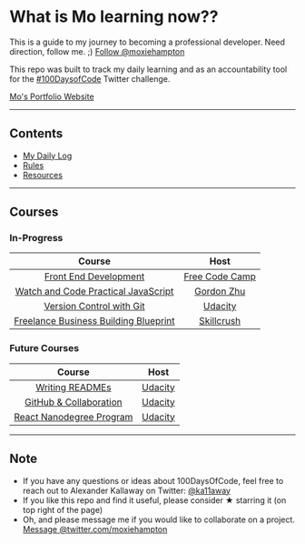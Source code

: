 # What is Mo learning now?? 
This is a guide to my journey to becoming a professional developer. Need direction, follow me. ;) 
<a href="https://twitter.com/moxiehampton?ref_src=twsrc%5Etfw" class="twitter-follow-button" data-show-count="false">Follow @moxiehampton</a>
<br>

This repo was built to track my daily learning and as an accountability tool for the [#100DaysofCode](https://twitter.com/hashtag/100DaysOfCode?src=hash) Twitter challenge. 

[Mo's Portfolio Website](https://mohampton.github.io)

------
## Contents
* [My Daily Log](log.md)
* [Rules](rules.md)
* [Resources](resources.md)
------

## Courses

### In-Progress

|Course|Host|
|:---:|:---:|
|[Front End Development](https://www.freecodecamp.org/mohampton)|[Free Code Camp](https://www.freecodecamp.org)|
|[Watch and Code Practical JavaScript](https://watchandcode.com/p/practical-javascript)|[Gordon Zhu](https://twitter.com/gordon_zhu)|
|[Version Control with Git](https://www.udacity.com/course/version-control-with-git--ud123/)|[Udacity](https://udacity.com)|
|[Freelance Business Building Blueprint](https://skillcrush.com/freelance-business-blueprint)|[Skillcrush](https://skillcrush.com/)|


<!--### Completed

|Year|Course|Tutor|
|:---:|:---:|:---:|
|2017|[Learning Git and GitHub](https://www.lynda.com/Git-tutorials/Up-Running-Git-GitHub/409275-2.html)|[Ray Villalobos](https://twitter.com/planetoftheweb) - [Lynda.com](https://www.lynda.com/)|
|2017|[CSS Essential Training 3](https://www.lynda.com/CSS-tutorials/CSS-Essential-Training-3/609030-2.html)|[Christina Truong](https://twitter.com/christinatruong) - [Lynda.com](https://www.lynda.com/)|
|2017|[CSS Essential Training 2](https://www.lynda.com/CSS-tutorials/CSS-Essential-Training-2/569189-2.html)|[Christina Truong](https://twitter.com/christinatruong) - [Lynda.com](https://www.lynda.com/)|
|2017|[Getting Your Website Online](https://www.lynda.com/Web-Development-tutorials/Getting-Your-Website-Online/609031-2.html)|[Christina Truong](https://twitter.com/christinatruong) - [Lynda.com](https://www.lynda.com/)|
|2017|[Basic Front End Development Projects](https://www.freecodecamp.org/syknapse)|[Free Code Camp](https://www.freecodecamp.org)|
|2017|[The Web Developer Bootcamp - Frond End](https://www.udemy.com/the-web-developer-bootcamp)| Colt Steele - [Udemy](https://www.udemy.com)|-->


### Future Courses

|Course|Host|
|:---:|:---:|
|[Writing READMEs](https://www.udacity.com/course/writing-readmes--ud777)|[Udacity](https://udacity.com)|
|[GitHub & Collaboration](https://www.udacity.com/course/github-collaboration--ud456)|[Udacity](https://udacity.com)|
|[React Nanodegree Program](https://www.udacity.com/course/react-nanodegree--nd019)|[Udacity](https://udacity.com)|

------


## Note
* If you have any questions or ideas about 100DaysOfCode, feel free to reach out to Alexander Kallaway on Twitter: [@ka11away](https://twitter.com/ka11away)
* If you like this repo and find it useful, please consider &#9733; starring it (on top right of the page)
* Oh, and please message me if you would like to collaborate on a project. 
<a href="https://twitter.com/messages/compose?recipient_id=8418492&ref_src=twsrc%5Etfw" class="twitter-dm-button" data-screen-name="twitter.com/moxiehampton" data-show-count="false">Message @twitter.com/moxiehampton</a>
